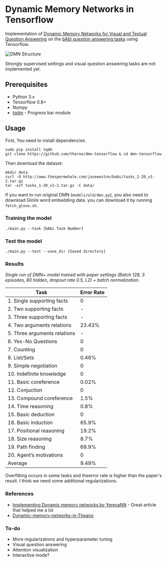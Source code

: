 # Dynamic Memory Networks in Tensorflow
Implementation of [Dynamic Memory Networks for Visual and Textual Question Answering][paper] on the
[bAbI question answering tasks][babi] using Tensorflow.

![DMN Structure][img-url]

Strongly supervised settings and visual question answering tasks are not implemented yet.

## Prerequisites
- Python 3.x
- Tensorflow 0.8+
- Numpy
- [tqdm](https://pypi.python.org/pypi/tqdm) - Progress bar module

## Usage
First, You need to install dependencies.
```
sudo pip install tqdm
git clone https://github.com/therne/dmn-tensorflow & cd dmn-tensorflow
```

Then download the dataset:
```
mkdir data
curl -O http://www.thespermwhale.com/jaseweston/babi/tasks_1-20_v1-2.tar.gz
tar -xzf tasks_1-20_v1-2.tar.gz -C data/
```

If you want to run original DMN (`models/old/dmn.py`), you also need to download GloVe word embedding data. you can download it by running `fetch_glove.sh`.

### Training the model
```
./main.py --task [bAbi Task Number]
```

### Test the model
```
./main.py --test --save_dir [Saved directory]
```

### Results
*Single run of DMN+ model trained with paper settings (Batch 128, 3 episodes, 80 hidden, dropout rate 0.5, L2) + batch normalization.*

Task                         | Error Rate
-----------------------------|-------
1. Single supporting facts   | 0
2. Two supporting facts      | -
3. Three supporting facts    | -
4. Two arguments relations   | 23.43%
5. Three arguments relations | -
6. Yes-No Questions          | 0
7. Counting                  | 0
8. List/Sets                 | 0.46%
9. Simple negotiation        | 0
10. Indefinite knowledge     | 0
11. Basic coreference	       | 0.02%
12. Conjuction               | 0
13. Compound coreference     | 1.5%
14. Time reasoning           | 0.8%
15. Basic deduction          | 0
16. Basic induction          | 65.9%
17. Positional reasoning     | 19.2%
18. Size reasoning           | 8.7%
19. Path finding             | 69.9%
20. Agent’s motivations      | 0
Average                      | 9.49%

Overfitting occurs in some tasks and theerror rate is higher than the paper's result.
I think we need some additional regularizations.

### References
- [Implementing Dynamic memory networks by YerevaNN][impl-dmn-yerevann] - Great article that helped me a lot
- [Dynamic-memory-networks-in-Theano][dmn-in-theano]

### To-do
- More regularizations and hyperparameter tuning
- Visual question answering
- Attention visualization
- Interactive mode?

[paper]: https://arxiv.org/abs/1603.01417
[babi]: https://research.facebook.com/research/babi/
[img-url]: http://i.imgur.com/30DePKh.png
[impl-dmn-yerevann]: https://yerevann.github.io/2016/02/05/implementing-dynamic-memory-networks/
[dmn-in-theano]: https://github.com/YerevaNN/Dynamic-memory-networks-in-Theano

